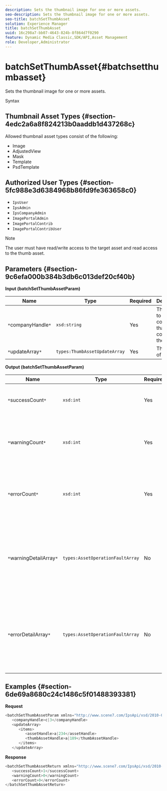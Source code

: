 ```yaml
---
description: Sets the thumbnail image for one or more assets.
seo-description: Sets the thumbnail image for one or more assets.
seo-title: batchSetThumbAsset
solution: Experience Manager
title: batchSetThumbAsset
uuid: 16c298a7-bb07-4643-824b-8f864d7f0290
feature: Dynamic Media Classic,SDK/API,Asset Management
role: Developer,Administrator
---
```


# batchSetThumbAsset{#batchsetthumbasset}

Sets the thumbnail image for one or more assets.

 Syntax 

## Thumbnail Asset Types {#section-4edc2a6a8f824213b0aaddb1d437268c}

Allowed thumbnail asset types consist of the following:

* Image 
* AdjustedView 
* Mask 
* Template 
* PsdTemplate

## Authorized User Types {#section-5fc988e3d6384968b86fd9fe363658c0}

* `IpsUser` 
* `IpsAdmin` 
* `IpsCompanyAdmin` 
* `ImagePortalAdmin` 
* `ImagePortalContrib` 
* `ImagePortalContribUser`

>[!NOTE]
>
>The user must have read/write access to the target asset and read access to the thumb asset.

## Parameters {#section-9c6efa000b384b3db6c013def20cf40b}

**Input (batchSetThumbAssetParam)** 

|  Name  | Type  | Required  | Description  |
|---|---|---|---|
|  `*`companyHandle`*`  | `xsd:string`  | Yes  | The handle to the company that contains the assets.  |
|  `*`updateArray`*`  | `types:ThumbAssetUpdateArray`  | Yes  | The array of updates.  |

**Output (batchSetThumbAssetParam)** 

|  Name  | Type  | Required  | Description  |
|---|---|---|---|
|  `*`successCount`*`  | `xsd:int`  | Yes  | The number of successfully set thumbnails.  |
|  `*`warningCount`*`  | `xsd:int`  | Yes  | The number of warnings generated when the operation attempted to set the thumbnails.  |
|  `*`errorCount`*`  | `xsd:int`  | Yes  | The number of errors generated when the operation attempted to set the thumbnails.  |
|  `*`warningDetailArray`*`  | `types:AssetOperationFaultArray`  | No  | The array of details associated with the assets that generated warnings when the operation attempted to apply the updates.  |
|  `*`errorDetailArray`*`  | `types:AssetOperationFaultArray`  | No  | The array of details associated with the assets that generated errors when the operation attempted to apply the updates.  |

## Examples {#section-6de69a8680c24c1486c5f01488393381}

**Request** 

```java
<batchSetThumbAssetParam xmlns="http://www.scene7.com/IpsApi/xsd/2010-01-31">
   <companyHandle>c|3</companyHandle>
   <updateArray>
      <items>
         <assetHandle>a|234</assetHandle>
         <thumbAssetHandle>a|189</thumbAssetHandle>
      </items>
   </updateArray>
```

**Response** 

```java
<batchSetThumbAssetReturn xmlns="http://www.scene7.com/IpsApi/xsd/2010-01-31">
   <successCount>1</successCount>
   <warningCount>0</warningCount>
   <errorCount>0</errorCount>
</batchSetThumbAssetReturn>
```

